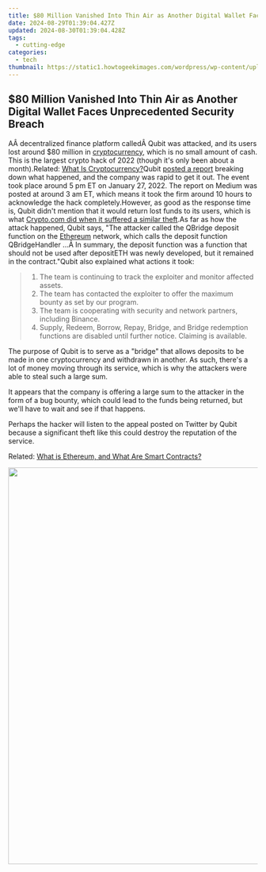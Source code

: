```yaml
---
title: $80 Million Vanished Into Thin Air as Another Digital Wallet Faces Unprecedented Security Breach
date: 2024-08-29T01:39:04.427Z
updated: 2024-08-30T01:39:04.428Z
tags:
  - cutting-edge
categories:
  - tech
thumbnail: https://static1.howtogeekimages.com/wordpress/wp-content/uploads/2021/08/hacker-with-laptop.jpg
---
```


## $80 Million Vanished Into Thin Air as Another Digital Wallet Faces Unprecedented Security Breach

AÂ decentralized finance platform calledÂ Qubit was attacked, and its users lost around $80 million in [cryptocurrency](https://sim-unlock.techidaily.com/in-2024-top-11-free-apps-to-check-imei-on-itel-p40plus-phones-by-drfone-android/), which is no small amount of cash. This is the largest crypto hack of 2022 (though it's only been about a month).Related: [What Is Cryptocurrency?](https://sim-unlock.techidaily.com/in-2024-top-11-free-apps-to-check-imei-on-itel-p40plus-phones-by-drfone-android/)Qubit [posted a report](https://medium.com/@QubitFin/protocol-exploit-report-305c34540fa3) breaking down what happened, and the company was rapid to get it out. The event took place around 5 pm ET on January 27, 2022\. The report on Medium was posted at around 3 am ET, which means it took the firm around 10 hours to acknowledge the hack completely.However, as good as the response time is, Qubit didn't mention that it would return lost funds to its users, which is what [Crypto.com did when it suffered a similar theft](https://fox-http.techidaily.com/new-essential-top-5-iphone-podcast-aggregators-for-2024/).As far as how the attack happened, Qubit says, "The attacker called the QBridge deposit function on the [Ethereum](https://extra-information.techidaily.com/in-2024-automated-opener-your-srt-files-windows-and-mac/) network, which calls the deposit function QBridgeHandler ...Â In summary, the deposit function was a function that should not be used after depositETH was newly developed, but it remained in the contract."Qubit also explained what actions it took:

> 1. The team is continuing to track the exploiter and monitor affected assets.
> 2. The team has contacted the exploiter to offer the maximum bounty as set by our program.
> 3. The team is cooperating with security and network partners, including Binance.
> 4. Supply, Redeem, Borrow, Repay, Bridge, and Bridge redemption functions are disabled until further notice. Claiming is available.

 The purpose of Qubit is to serve as a "bridge" that allows deposits to be made in one cryptocurrency and withdrawn in another. As such, there's a lot of money moving through its service, which is why the attackers were able to steal such a large sum.

 It appears that the company is offering a large sum to the attacker in the form of a bug bounty, which could lead to the funds being returned, but we'll have to wait and see if that happens.

 Perhaps the hacker will listen to the appeal posted on Twitter by Qubit because a significant theft like this could destroy the reputation of the service.

Related: [What is Ethereum, and What Are Smart Contracts?](https://extra-information.techidaily.com/in-2024-automated-opener-your-srt-files-windows-and-mac/)

<ins class="adsbygoogle"
     style="display:block"
     data-ad-format="autorelaxed"
     data-ad-client="ca-pub-7571918770474297"
     data-ad-slot="1223367746"></ins>



<ins class="adsbygoogle"
     style="display:block"
     data-ad-client="ca-pub-7571918770474297"
     data-ad-slot="8358498916"
     data-ad-format="auto"
     data-full-width-responsive="true"></ins>



<!-- affiliate ads begin -->
<a href="https://aspironcom.sjv.io/c/5597632/1941789/21554" target="_top" id="1941789"><img src="//a.impactradius-go.com/display-ad/21554-1941789" border="0" alt="" width="650" height="800"/></a><img height="0" width="0" src="https://imp.pxf.io/i/5597632/1941789/21554" style="position:absolute;visibility:hidden;" border="0" />
<!-- affiliate ads end -->